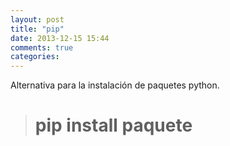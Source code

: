 ```yaml
---
layout: post
title: "pip"
date: 2013-12-15 15:44
comments: true
categories: 
---
```

Alternativa para la instalación de paquetes python.

># pip install paquete

